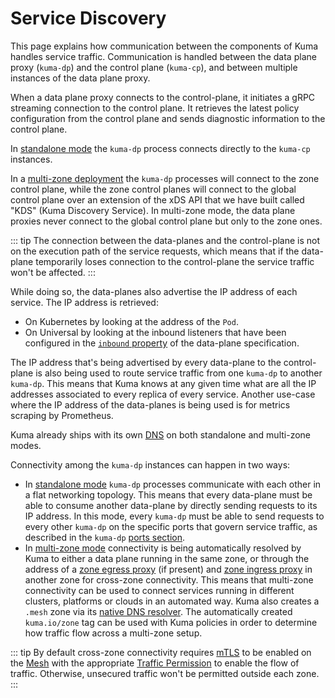 ---
---
# Service Discovery

This page explains how communication between the components of Kuma handles service traffic. Communication is handled between the data plane proxy (`kuma-dp`) and the control plane (`kuma-cp`), and between multiple instances of the data plane proxy.

When a data plane proxy connects to the control-plane, it initiates a gRPC streaming connection to the control plane. It retrieves the latest policy configuration from the control plane and sends diagnostic information to the control plane.

In [standalone mode](../deployments/stand-alone/) the `kuma-dp` process connects directly to the `kuma-cp` instances.

In a [multi-zone deployment](../deployments/multi-zone.md) the `kuma-dp` processes will connect to the zone control plane, while the zone control planes will connect to the global control plane over an extension of the xDS API that we have built called "KDS" (Kuma Discovery Service). In multi-zone mode, the data plane proxies never connect to the global control plane but only to the zone ones.

::: tip
The connection between the data-planes and the control-plane is not on the execution path of the service requests, which means that if the data-plane temporarily loses connection to the control-plane the service traffic won't be affected.
:::

While doing so, the data-planes also advertise the IP address of each service. The IP address is retrieved:

* On Kubernetes by looking at the address of the `Pod`.
* On Universal by looking at the inbound listeners that have been configured in the [`inbound` property](../documentation/dps-and-data-model/#dataplane-specification) of the data-plane specification.

The IP address that's being advertised by every data-plane to the control-plane is also being used to route service traffic from one `kuma-dp` to another `kuma-dp`. This means that Kuma knows at any given time what are all the IP addresses associated to every replica of every service. Another use-case where the IP address of the data-planes is being used is for metrics scraping by Prometheus.

Kuma already ships with its own [DNS](../networking/dns/) on both standalone and multi-zone modes. 

Connectivity among the `kuma-dp` instances can happen in two ways:

* In [standalone mode](../deployments/stand-alone/) `kuma-dp` processes communicate with each other in a flat networking topology. This means that every data-plane must be able to consume another data-plane by directly sending requests to its IP address. In this mode, every `kuma-dp` must be able to send requests to every other `kuma-dp` on the specific ports that govern service traffic, as described in the `kuma-dp` [ports section](#kuma-dp-ports).
* In [multi-zone mode](../deployments/multi-zone.md) connectivity is being automatically resolved by Kuma to either a data plane running in the same zone, or through the address of a [zone egress proxy](../documentation/dps-and-data-model/#zoneegress) (if present) and [zone ingress proxy](../documentation/dps-and-data-model/#zone-ingress) in another zone for cross-zone connectivity. This means that multi-zone connectivity can be used to connect services running in different clusters, platforms or clouds in an automated way. Kuma also creates a `.mesh` zone via its [native DNS resolver](../networking/dns/). The automatically created `kuma.io/zone` tag can be used with Kuma policies in order to determine how traffic flow across a multi-zone setup.

::: tip
By default cross-zone connectivity requires [mTLS](../policies/mutual-tls/) to be enabled on the [Mesh](../policies/mesh/) with the appropriate [Traffic Permission](../policies/traffic-permissions/) to enable the flow of traffic. Otherwise, unsecured traffic won't be permitted outside each zone.
:::
